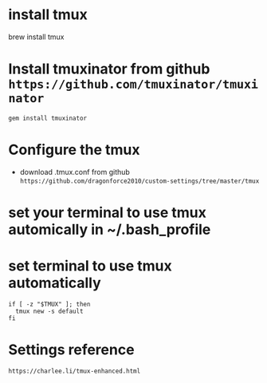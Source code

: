 # install tmux

brew install tmux

# Install tmuxinator from github `https://github.com/tmuxinator/tmuxinator`

`gem install tmuxinator`

# Configure the tmux

- download .tmux.conf from github `https://github.com/dragonforce2010/custom-settings/tree/master/tmux`

# set your terminal to use tmux automically in ~/.bash_profile

# set terminal to use tmux automatically

```
if [ -z "$TMUX" ]; then
  tmux new -s default
fi
```

# Settings reference

`https://charlee.li/tmux-enhanced.html`
